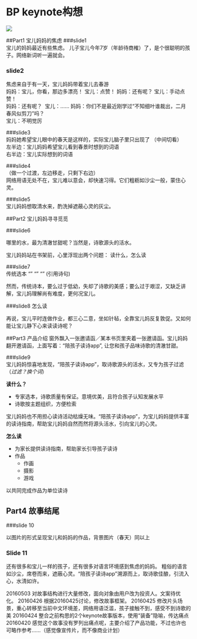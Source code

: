 # BP keynote构想  

![](https://cloud.githubusercontent.com/assets/7939847/14761451/4f210cee-0962-11e6-8d49-ce86f180a2fc.png)

##Part1 宝儿妈妈的焦虑
###slide1  
宝儿的妈妈最近有些焦虑。
儿子宝儿今年7岁（年龄待商榷）了，是个很聪明的孩子。网络新词听一遍就会。

### slide2
焦虑来自于有一天，宝儿妈妈带着宝儿去春游  
妈妈：宝儿，你看，那边多漂亮！ 
宝儿：点赞！
妈妈：还有呢？ 宝儿：手动点赞！    
妈妈：还有呢？   宝儿：…… 妈妈：你们不是最近刚学过“不知细叶谁裁出，二月春风似剪刀”吗？  
宝儿：不明觉厉

###slide3  
妈妈她希望宝儿眼中的春天是这样的，实际宝儿脑子里只出现了
（中间切看）  
左半边：宝儿妈妈希望宝儿看到春景时想到的词语  
右半边：宝儿实际想到的词语

###slide4  
（做一个过渡，左边移走，只剩下右边）  
网络用语无处不在，宝儿难以意会，却快速习得。它们粗粝如沙尘一般，蒙住心灵。

###slide5  
宝儿妈妈想取清水来，酌洗掉遮蔽心灵的灰尘。

##Part2 宝儿妈妈寻寻觅觅

###slide6

哪里的水，最为清澈甘甜呢？当然是，诗歌源头的活水。

宝儿妈妈站在书架前，心里浮现出两个问题：
读什么，怎么读 

###slide7  
传统选本
“”
“”
“”
(引用诗句)
 
然而，传统诗本，要么过于低幼，失却了诗歌的美感；要么过于艰涩，又缺乏讲解，宝儿妈理解尚有难度，更何况宝儿。

###slide8
怎么读

再说，宝儿平时连做作业，都三心二意，坐如针毡，全靠宝儿妈反复敦促。又如何能让宝儿静下心来读读诗呢？

##Part3 产品介绍 
窗外飘入一张邀请函／某本书页里夹着一张邀请函。宝儿妈妈翻开邀请函，上面写着：“陪孩子读诗app”, 让您和孩子品味诗歌的清澈甘甜。  

###slide9   
宝儿妈妈惊喜地发现，“陪孩子读诗app”，取诗歌源头的活水，又专为孩子过滤（*过滤？换个词*）

**读什么？**
  - 专家选本，诗歌质量有保证。意境优美，且符合孩子认知发展水平  
  - 诗歌按主题组织，方便检索  

宝儿妈妈也不用担心读诗活动枯燥无味。“陪孩子读诗app”，为宝儿妈妈提供丰富的读诗指南，帮助宝儿妈妈自然而然将源头活水，引向宝儿的心灵。

**怎么读**

- 为家长提供读诗指南，帮助家长引导孩子读诗   
- 作品
   - 作画
   - 摄影
   - 游戏

以共同完成作品为单位读诗

## Part4 故事结尾
###slide 10 

以图片的形式呈现宝儿和妈妈的作品，背景图片（春天）同以上

### Slide 11
还有很多和宝儿一样的孩子，还有很多对语言环境感到焦虑的妈妈。
粗俗的语言如沙尘，席卷而来，遮蔽心灵。“陪孩子读诗app”溯源而上，取诗歌佳酿，引流入心，水清如许。

20160503 对故事结构进行大量修改，面向对象由用户改为投资人。文案待优化。
20160426 根据20160425讨论，修改故事框架。
20160425 修改片头场景，重心转移至当前中文环境差，网络用语泛滥，孩子接触不到，感受不到诗歌的美
20160424 整合之前构思的2个keynote故事版本，使用“装备”隐喻，传达痛点
20160420 感觉这个故事没有罗列出痛点呢，主要介绍了产品功能，不过也许也可略作参考……（感觉像宣传片，而不像商业计划）

